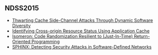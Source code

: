 ## NDSS2015

- [Thwarting Cache Side-Channel Attacks Through Dynamic Software Diversity](https://www.ics.uci.edu/~perl/ndss15_sidechannels.pdf)
- [Identifying Cross-origin Resource Status Using Application Cache
](http://www.internetsociety.org/sites/default/files/01_1_2.pdf)
- [Isomeron: Code Randomization Resilient to (Just-In-Time) Return-Oriented Programming](http://www.internetsociety.org/sites/default/files/05_3_2.pdf)
- [SPHINX: Detecting Security Attacks in Software-Defined Networks
](http://www.internetsociety.org/sites/default/files/10_2_2.pdf)
